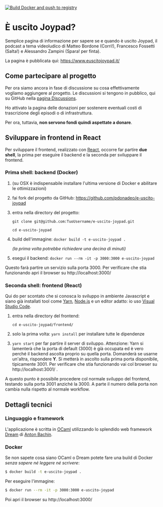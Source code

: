 [![Build Docker and push to registry](https://github.com/pdonadeo/e-uscito-joypad/actions/workflows/docker-image-dream.yml/badge.svg)](https://github.com/pdonadeo/e-uscito-joypad/actions/workflows/docker-image-dream.yml)

# È uscito Joypad?

Semplice pagina di informazione per sapere se e quando è uscito Joypad, il podcast a tema videoludico di Matteo Bordone (Corri!), Francesco Fossetti (Salta!) e Alessandro Zampini (Spara! per finta).

La pagina è pubblicata qui: https://www.euscitojoypad.it/

## Come partecipare al progetto

Per ora siamo ancora in fase di discussione su cosa effettivamente vogliamo aggiungere al progetto. Le discussioni si tengono in pubblico, qui su GitHub nella [pagina Discussions](https://github.com/pdonadeo/e-uscito-joypad/discussions).

Ho attivato la pagina delle donazioni per sostenere eventuali costi di trascrizione degli episodi o di infrastruttura.

Per ora, tuttavia, **non servono fondi quindi aspettate a donare**.

## Sviluppare in frontend in React

Per sviluppare il frontend, realizzato con [React](https://reactjs.org/), occorre far partire **due shell**, la prima per eseguire il backend e la seconda per sviluppare il frontend.

### Prima shell: backend (Docker)

1. (su OSX è indispensabile installare l'ultima versione di Docker e abilitare le ottimizzazioni)
2. fai fork del progetto da GitHub: https://github.com/pdonadeo/e-uscito-joypad
3. entra nella directory del progetto:

   `git clone git@github.com:TuoUsername/e-uscito-joypad.git`

   `cd e-uscito-joypad`

4. build dell'immagine: `docker build -t e-uscito-joypad .`

   *(la prima volta potrebbe richiedere una decina di minuti)*
5. esegui il backend: `docker run --rm -it -p 3000:3000 e-uscito-joypad`

Questo farà partire un servizio sulla porta 3000. Per verificare che stia funzionando apri il browser su http://localhost:3000/

### Seconda shell: frontend (React)

Qui do per scontato che si conosca lo sviluppo in ambiente Javascript e siano già installati tool come [Yarn](https://yarnpkg.com/), [Node.js](https://nodejs.org/en/) e un editor adatto: io uso [Visual Studio Code](https://code.visualstudio.com/).

1. entra nella directory del frontend:

   `cd e-uscito-joypad/frontend/`

2. solo la prima volta: `yarn install` per installare tutte le dipendenze
3. `yarn start` per far partire il server di sviluppo. Attenzione: Yarn si lamenterà che la porta di default (3000) è già occupata ed è vero perché il backend ascolta proprio su quella porta. Domanderà se usarne un'altra, rispondere **Y**. Si metterà in ascolto sulla prima porta disponibile, tipicamente 3001. Per verificare che stia funzionando vai col browser su http://localhost:3001/ .

A questo punto è possibile procedere col normale sviluppo del frontend, testando sulla porta 3001 anziché la 3000. A parte il numero della porta non cambia nulla rispetto al normale workflow.

## Dettagli tecnici

### Linguaggio e framework

L'applicazione è scritta in [OCaml](https://ocaml.org/) utilizzando lo splendido web framework [Dream](https://aantron.github.io/dream/) di [Anton Bachin](https://github.com/aantron).

### Docker

Se non sapete cosa siano OCaml o Dream potete fare una build di Docker *senza sapere né leggere né scrivere*:

```bash
$ docker build -t e-uscito-joypad .
```

Per eseguire l'immagine:
```bash
$ docker run --rm -it -p 3000:3000 e-uscito-joypad
```

Poi apri il browser su http://localhost:3000/
